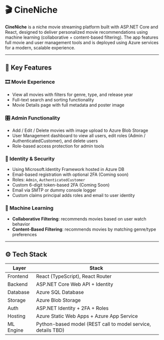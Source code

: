 # 🎬 CineNiche

**CineNiche** is a niche movie streaming platform built with ASP.NET Core and React, designed to deliver personalized movie recommendations using machine learning (collaborative + content-based filtering). The app features full movie and user management tools and is deployed using Azure services for a modern, scalable experience.

---

## 🚀 Key Features

### 🎞️ Movie Experience
- View all movies with filters for genre, type, and release year
- Full-text search and sorting functionality
- Movie Details page with full metadata and poster image

### 🎛️ Admin Functionality
- Add / Edit / Delete movies with image upload to Azure Blob Storage
- User Management dashboard to view all users, edit roles (Admin / AuthenticatedCustomer), and delete users
- Role-based access protection for admin tools

### 🔐 Identity & Security
- Using Microsoft.Identity Framework hosted in Azure DB
- Email-based registration with optional 2FA (Coming soon)
- Roles: `Admin`, `AuthenticatedCustomer`
- Custom 6-digit token-based 2FA (Coming Soon)
- Email via SMTP or dummy console logger
- Custom claims principal adds roles and email to user identity

### 🧠 Machine Learning
- **Collaborative Filtering**: recommends movies based on user watch behavior
- **Content-Based Filtering**: recommends movies by matching genre/type preferences

---

## ⚙️ Tech Stack

| Layer        | Stack |
|--------------|-------|
| Frontend     | React (TypeScript), React Router |
| Backend      | ASP.NET Core Web API + Identity |
| Database     | Azure SQL Database |
| Storage      | Azure Blob Storage |
| Auth         | ASP.NET Identity + 2FA + Roles |
| Hosting      | Azure Static Web Apps + Azure App Service |
| ML Engine    | Python-based model (REST call to model service, details TBD) |
